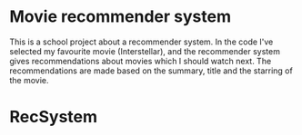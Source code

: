 # Movie recommender system
This is a school project about a recommender system. In the code I've selected my favourite movie (Interstellar), and the recommender system gives recommendations about movies which I should watch next. The recommendations are made based on the summary, title and the starring of the movie.
# RecSystem
